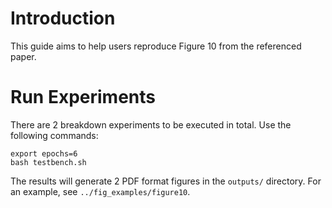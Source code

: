 # Introduction

This guide aims to help users reproduce Figure 10 from the referenced paper.

# Run Experiments

There are 2 breakdown experiments to be executed in total. Use the following commands:

```shell
export epochs=6
bash testbench.sh
```

The results will generate 2 PDF format figures in the `outputs/` directory. For an example, see `../fig_examples/figure10`.